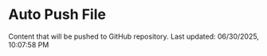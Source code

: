 # Auto Push File

Content that will be pushed to GitHub repository.
Last updated: 06/30/2025, 10:07:58 PM
